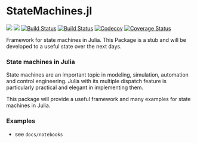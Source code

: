 # StateMachines.jl

[![](https://img.shields.io/badge/docs-stable-blue.svg)](https://pbayer.github.io/StateMachines.jl/stable)
[![](https://img.shields.io/badge/docs-dev-blue.svg)](https://pbayer.github.io/StateMachines.jl/dev)
[![Build Status](https://travis-ci.com/pbayer/StateMachines.jl.svg?branch=master)](https://travis-ci.com/pbayer/StateMachines.jl)
[![Build Status](https://ci.appveyor.com/api/projects/status/github/pbayer/StateMachines.jl?svg=true)](https://ci.appveyor.com/project/pbayer/StateMachines-jl)
[![Codecov](https://codecov.io/gh/pbayer/StateMachines.jl/branch/master/graph/badge.svg)](https://codecov.io/gh/pbayer/StateMachines.jl)
[![Coverage Status](https://coveralls.io/repos/github/pbayer/StateMachines.jl/badge.svg?branch=master)](https://coveralls.io/github/pbayer/StateMachines.jl?branch=master)

Framework for state machines in Julia. This Package is a stub and will be developed to a useful state over the next days.

### State machines in Julia

State machines are an important topic in modeling, simulation, automation and control engineering. Julia with its multiple dispatch feature is particularly practical and elegant in implementing them.

This package will provide a useful framework and many examples for state machines in Julia.

### Examples

- see `docs/notebooks`
